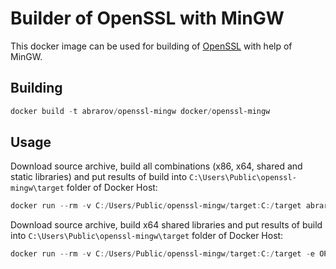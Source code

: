 # Builder of OpenSSL with MinGW

This docker image can be used for building of [OpenSSL](https://www.openssl.org/) with help of MinGW.

## Building

```powershell
docker build -t abrarov/openssl-mingw docker/openssl-mingw
```

## Usage

Download source archive, build all combinations (x86, x64, shared and static libraries) and put results of build into 
`C:\Users\Public\openssl-mingw\target` folder of Docker Host:  

```powershell
docker run --rm -v C:/Users/Public/openssl-mingw/target:C:/target abrarov/openssl-mingw
```

Download source archive, build x64 shared libraries and put results of build into `C:\Users\Public\openssl-mingw\target` 
folder of Docker Host:
 
```powershell
docker run --rm -v C:/Users/Public/openssl-mingw/target:C:/target -e OPENSSL_ADDRESS_MODEL=64 -e OPENSSL_LINKAGE=shared abrarov/openssl-mingw
```
